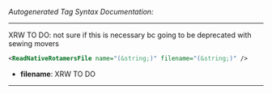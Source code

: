 _Autogenerated Tag Syntax Documentation:_

---
XRW TO DO: not sure if this is necessary bc going to be deprecated with sewing movers

```xml
<ReadNativeRotamersFile name="(&string;)" filename="(&string;)" />
```

-   **filename**: XRW TO DO

---
